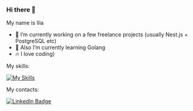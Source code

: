 ### Hi there 👋

My name is Ilia

- 🔭 I’m currently working on a few freelance projects (usually Nest.js + PostgreSQL etc)
- 🌱 Also I’m currently learning Golang
- 🔥 I love coding)
 
My skills:

[![My Skills](https://skillicons.dev/icons?i=js,ts,nodejs,nest,docker,jest,rabbitmq,postgres,postman,go,arduino,linux)](https://skillicons.dev)

My contacts:

[    <img src="https://img.shields.io/badge/LinkedIn-blue?style=for-the-badge&logo=linkedin&logoColor=white" alt="LinkedIn Badge"/>
](https://www.linkedin.com/in/ilia-martens-9799a512b/?lipi=urn%3Ali%3Apage%3Ad_flagship3_feed%3BN%2BZClD%2FoTmWtBIrG22UphQ%3D%3D)
 
